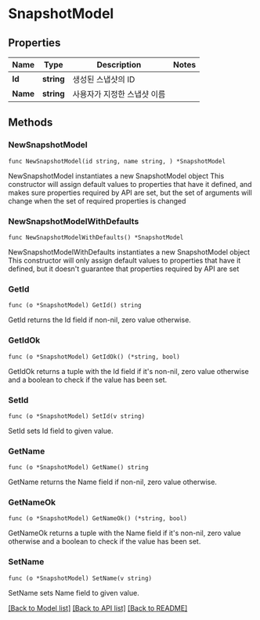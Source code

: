 # SnapshotModel

## Properties

Name | Type | Description | Notes
------------ | ------------- | ------------- | -------------
**Id** | **string** | 생성된 스냅샷의 ID | 
**Name** | **string** | 사용자가 지정한 스냅샷 이름 | 

## Methods

### NewSnapshotModel

`func NewSnapshotModel(id string, name string, ) *SnapshotModel`

NewSnapshotModel instantiates a new SnapshotModel object
This constructor will assign default values to properties that have it defined,
and makes sure properties required by API are set, but the set of arguments
will change when the set of required properties is changed

### NewSnapshotModelWithDefaults

`func NewSnapshotModelWithDefaults() *SnapshotModel`

NewSnapshotModelWithDefaults instantiates a new SnapshotModel object
This constructor will only assign default values to properties that have it defined,
but it doesn't guarantee that properties required by API are set

### GetId

`func (o *SnapshotModel) GetId() string`

GetId returns the Id field if non-nil, zero value otherwise.

### GetIdOk

`func (o *SnapshotModel) GetIdOk() (*string, bool)`

GetIdOk returns a tuple with the Id field if it's non-nil, zero value otherwise
and a boolean to check if the value has been set.

### SetId

`func (o *SnapshotModel) SetId(v string)`

SetId sets Id field to given value.


### GetName

`func (o *SnapshotModel) GetName() string`

GetName returns the Name field if non-nil, zero value otherwise.

### GetNameOk

`func (o *SnapshotModel) GetNameOk() (*string, bool)`

GetNameOk returns a tuple with the Name field if it's non-nil, zero value otherwise
and a boolean to check if the value has been set.

### SetName

`func (o *SnapshotModel) SetName(v string)`

SetName sets Name field to given value.



[[Back to Model list]](../README.md#documentation-for-models) [[Back to API list]](../README.md#documentation-for-api-endpoints) [[Back to README]](../README.md)


